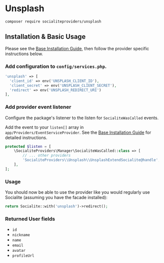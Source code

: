 # Unsplash

```bash
composer require socialiteproviders/unsplash
```

## Installation & Basic Usage

Please see the [Base Installation Guide](https://socialiteproviders.com/usage/), then follow the provider specific instructions below.

### Add configuration to `config/services.php`.

```php
'unsplash' => [    
  'client_id' => env('UNSPLASH_CLIENT_ID'),  
  'client_secret' => env('UNSPLASH_CLIENT_SECRET'),  
  'redirect' => env('UNSPLASH_REDIRECT_URI') 
],
```

### Add provider event listener

Configure the package's listener to the listen for `SocialiteWasCalled` events. 

Add the event to your `listen[]` array  in `app/Providers/EventServiceProvider`. See the [Base Installation Guide](https://socialiteproviders.com/usage/) for detailed instructions.

```php
protected $listen = [
    \SocialiteProviders\Manager\SocialiteWasCalled::class => [
        // ... other providers
        'SocialiteProviders\\Unsplash\\UnsplashExtendSocialite@handle',
    ],
];
```

### Usage

You should now be able to use the provider like you would regularly use Socialite (assuming you have the facade installed):

```php
return Socialite::with('unsplash')->redirect();
```

### Returned User fields

- ``id``
- ``nickname``
- ``name``
- ``email``
- ``avatar``
- ``profileUrl``
